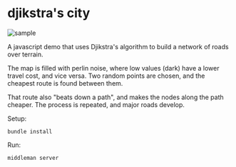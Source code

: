 djikstra's city
====

![sample](https://raw.github.com/bwiklund/djikstra/master/source/images/sample.png)

A javascript demo that uses Djikstra's algorithm to build a network of roads over terrain.

The map is filled with perlin noise, where low values (dark) have a lower travel cost, and vice versa. Two random points are chosen, and the cheapest route is found between them. 

That route also "beats down a path", and makes the nodes along the path cheaper. The process is repeated, and major roads develop.

Setup:
```
bundle install
```

Run:
```
middleman server
```
